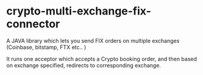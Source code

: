# crypto-multi-exchange-fix-connector


A JAVA library which lets you send FIX orders on multiple exchanges (Coinbase, bitstamp, FTX etc.. )

It runs one acceptor which accepts a Crypto booking order, and then based on exchange specified, redirects to corresponding exchange.
